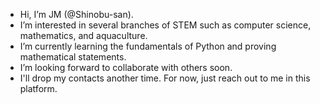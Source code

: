 - Hi, I’m JM (@Shinobu-san). 
- I’m interested in several branches of STEM such as computer science, mathematics, and aquaculture.
- I’m currently learning the fundamentals of Python and proving mathematical statements.
- ️I’m looking forward to collaborate with others soon.
- I'll drop my contacts another time. For now, just reach out to me in this platform.
